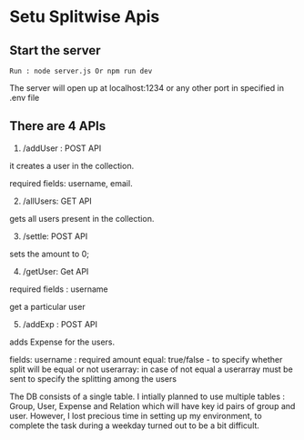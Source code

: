 # Setu Splitwise Apis

## Start the server

    Run : node server.js Or npm run dev

The server will open up at localhost:1234 or any other port in specified in .env file

## There are 4 APIs

1. /addUser : POST API

it creates a user in the collection.

required fields: username, email.

2. /allUsers: GET API

gets all users present in the collection.

3. /settle: POST API

sets the amount to 0;

4. /getUser: Get API

required fields : username

get a particular user

5. /addExp : POST API

adds Expense for the users.

fields: username : required
amount
equal: true/false - to specify whether split will be equal or not
userarray: in case of not equal a userarray must be sent to specify the splitting among the users

The DB consists of a single table. I intially planned to use multiple tables :
Group, User, Expense and Relation which will have key id pairs of group and user. However, I lost precious time in setting up my environment, to complete the task during a weekday turned out to be a bit difficult.
